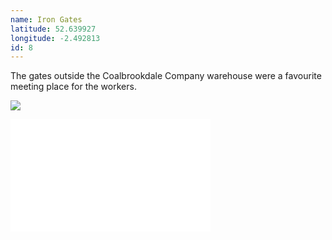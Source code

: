 ```yaml
---
name: Iron Gates
latitude: 52.639927
longitude: -2.492813
id: 8
---
```


The gates outside the Coalbrookdale Company warehouse were a favourite meeting place for the workers.

![](/images/historic-photos/people_outside_the_gates.jpg "")

<iframe width="320" height="180" src="//www.youtube.com/embed/1Dxm7Leu-0k?rel=0" frameborder="0" allowfullscreen></iframe>
